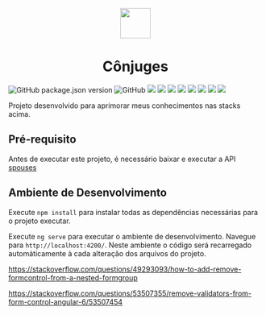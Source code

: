 <p align="center">
  <img src="https://user-images.githubusercontent.com/44936493/93939580-5faa1c80-fd01-11ea-9f75-20c5b3fba3a8.png" width="60" height="60"/>
  <h1 align="center">Cônjuges</h1>  
</p>

![GitHub package.json version](https://img.shields.io/github/package-json/v/lopes-leandro/marital-status-app?style=flat-square)
![GitHub](https://img.shields.io/github/license/lopes-leandro/marital-status-app?style=flat-square)
![](https://img.shields.io/badge/html5%20-%23E34F26.svg?&style=flat-square&logo=html5&logoColor=white)
![](https://img.shields.io/badge/css3%20-%231572B6.svg?&style=flat-square&logo=css3&logoColor=white")
![](https://img.shields.io/badge/javascript%20-%23323330.svg?&style=flat-square&logo=javascript&logoColor=%23F7DF1E)
![](https://img.shields.io/badge/typescript%20-%23007ACC.svg?&style=flat-square&logo=typescript&logoColor=white)
![](https://img.shields.io/badge/angular_9.1.12%20-%23DD0031.svg?&style=flat-square&logo=angular&logoColor=white)
![](https://img.shields.io/badge/node.js%20-%2343853D.svg?&style=flat-square&logo=node.js&logoColor=white)
![](https://img.shields.io/badge/material_design-757575.svg?&style=flat-square&logo=material-design&logoColor=white)
![](https://img.shields.io/badge/material_design_icons-2196F3.svg?&style=flat-square&logo=material-design-icons&logoColor=white)

Projeto desenvolvido para aprimorar meus conhecimentos nas stacks acima.

## Pré-requisito

Antes de executar este projeto, é necessário baixar e executar a API [spouses](https://github.com/lopes-leandro/spouses-api)

## Ambiente de Desenvolvimento

Execute `npm install` para instalar todas as dependências necessárias para o projeto executar.

Execute `ng serve` para executar o ambiente de desenvolvimento. Navegue para `http://localhost:4200/`. Neste ambiente o código será recarregado automáticamente à cada alteração dos arquivos do projeto.


https://stackoverflow.com/questions/49293093/how-to-add-remove-formcontrol-from-a-nested-formgroup

https://stackoverflow.com/questions/53507355/remove-validators-from-form-control-angular-6/53507454